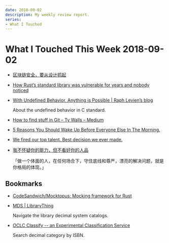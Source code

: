```yaml
---
date: 2018-09-02
description: My weekly review report.
series:
- What I Touched
---
```


# What I Touched This Week 2018-09-02


* [区块链安全，要从设计抓起](https://zhuanlan.zhihu.com/p/36391606)
* [How Rust’s standard library was vulnerable for years and nobody noticed](https://medium.com/@shnatsel/how-rusts-standard-library-was-vulnerable-for-years-and-nobody-noticed-aebf0503c3d6)
* [With Undefined Behavior, Anything is Possible | Raph Levien’s blog](https://raphlinus.github.io/programming/rust/2018/08/17/undefined-behavior.html)

    About the undefined behavior in C standard.

* [How to find stuff in Git – Ty Walls – Medium](https://medium.com/@tygertec/how-to-find-stuff-in-git-35d4cb8c1845)

<!--more-->

* [5 Reasons You Should Wake Up Before Everyone Else In The Morning.](https://medium.com/@AuthorSteger/5-reasons-you-should-wake-up-before-everyone-else-in-the-morning-3f36f0901554)
* [We fired our top talent. Best decision we ever made.](https://medium.freecodecamp.org/we-fired-our-top-talent-best-decision-we-ever-made-4c0a99728fde)
* [我不怀疑你的能力，但不看好你的人品](https://mp.weixin.qq.com/s?__biz=MzUzNjQxMzEzMg==&mid=2247495307&idx=2&sn=734c865a4c7931fed51d0022401580ec&chksm=faf43828cd83b13e5a20c6588d78f810baf2a0a9d6e73031c764935ce9b888bc8d11f93c5fef&mpshare=1&scene=1&srcid=08192bt6sPWgSzD2VLUdvjsH%23rd)

    「做一个体面的人，在任何场合下，守住底线和尊严，漂亮的解决问题，就是你格局的体现。」

## Bookmarks

* [CodeSandwich/Mocktopus: Mocking framework for Rust](https://github.com/CodeSandwich/Mocktopus)

* [MDS | LibraryThing](https://www.librarything.com/mds/0)

    Navigate the library decimal system catalogs.

* [OCLC Classify -- an Experimental Classification Service](http://classify.oclc.org/classify2/)

    Search decimal category by ISBN.
